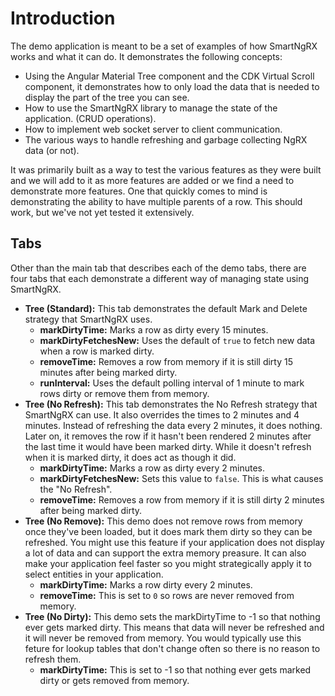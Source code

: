 # Introduction

The demo application is meant to be a set of examples of how SmartNgRX works and what it can do. It demonstrates the following concepts:

- Using the Angular Material Tree component and the CDK Virtual Scroll component, it demonstrates how to only load the data that is needed to display the part of the tree you can see.
- How to use the SmartNgRX library to manage the state of the application. (CRUD operations).
- How to implement web socket server to client communication.
- The various ways to handle refreshing and garbage collecting NgRX data (or not).

It was primarily built as a way to test the various features as they were built and we will add to it as more features are added or we find a need to demonstrate more features. One that quickly comes to mind is demonstrating the ability to have multiple parents of a row. This should work, but we've not yet tested it extensively.

## Tabs

Other than the main tab that describes each of the demo tabs, there are four tabs that each demonstrate a different way of managing state using SmartNgRX.

- **Tree (Standard):** This tab demonstrates the default Mark and Delete strategy that SmartNgRX uses.
  - **markDirtyTime:** Marks a row as dirty every 15 minutes.
  - **markDirtyFetchesNew:** Uses the default of `true` to fetch new data when a row is marked dirty.
  - **removeTime:** Removes a row from memory if it is still dirty 15 minutes after being marked dirty.
  - **runInterval:** Uses the default polling interval of 1 minute to mark rows dirty or remove them from memory.
- **Tree (No Refresh):** This tab demonstrates the No Refresh strategy that SmartNgRX can use. It also overrides the times to 2 minutes and 4 minutes. Instead of refreshing the data every 2 minutes, it does nothing. Later on, it removes the row if it hasn't been rendered 2 minutes after the last time it would have been marked dirty. While it doesn't refresh when it is marked dirty, it does act as though it did.
  - **markDirtyTime:** Marks a row as dirty every 2 minutes.
  - **markDirtyFetchesNew:** Sets this value to `false`. This is what causes the "No Refresh".
  - **removeTime:** Removes a row from memory if it is still dirty 2 minutes after being marked dirty.
- **Tree (No Remove):** This demo does not remove rows from memory once they've been loaded, but it does mark them dirty so they can be refreshed. You might use this feature if your application does not display a lot of data and can support the extra memory preasure. It can also make your application feel faster so you might strategically apply it to select entities in your application.
  - **markDirtyTime:** Marks a row dirty every 2 minutes.
  - **removeTime:** This is set to `0` so rows are never removed from memory.
- **Tree (No Dirty):** This demo sets the markDirtyTime to -1 so that nothing ever gets marked dirty. This means that data will never be refreshed and it will never be removed from memory. You would typically use this feture for lookup tables that don't change often so there is no reason to refresh them.
  - **markDirtyTime:** This is set to -1 so that nothing ever gets marked dirty or gets removed from memory.
